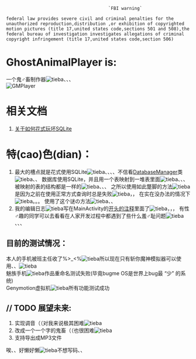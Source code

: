                                            `FBI warning`


`federal law provides severe civil and criminal penalties for the unauthorized reproduction,distribution ,or exhibition of copyrighted motion pictures (title 17,united states code,sections 501 and 508),the federal bureau of investigation investigates allegations of criminal copyright infringement (title 17,united states code,section 506)`


# GhostAnimalPlayer is:<br/>
一个鬼♂畜制作器![tieba](https://github.com/ice1000/Shootplain/blob/master/app/src/main/res/drawable/graph2.png)、、、<br/>
![GMPlayer](https://github.com/ice1000/GhostAnimalPlayer/blob/master/app/src/main/res/mipmap-xxhdpi/ic_launcher.png)<br/>

# 相关文档
1. [关于如何花式玩坏SQLite](https://github.com/ice1000/dialogs/blob/master/%E9%80%9A%E7%94%A8raw/%E8%A3%85%E9%80%BC%E8%AE%BA%E6%96%87/%E8%AE%BA%E6%96%87%E4%B8%80.pdf)

# 特(cao)色(dian)：

1. 最大的槽点就是花式使用SQLite![tieba](https://github.com/ice1000/Shootplain/blob/master/app/src/main/res/drawable/graph2.png)、、、、不信看[DatabaseManager](https://github.com/ice1000/GhostAnimalPlayer/blob/master/app/src/main/java/util/DatabaseManager.java)类![tieba](https://github.com/ice1000/Shootplain/blob/master/app/src/main/res/drawable/graph2.png)、、
数据库使用SQLite，并且用一个表映射到一堆表里面![tieba](https://github.com/ice1000/Shootplain/blob/master/app/src/main/res/drawable/graph2.png)、、、
被映射的表的结构都是一样的![tieba](https://github.com/ice1000/Shootplain/blob/master/app/src/main/res/drawable/graph2.png)、、、
之所以使用如此蹩脚的方法![tieba](https://github.com/ice1000/Shootplain/blob/master/app/src/main/res/drawable/graph2.png)是因为之前在使用正常方式查询时总是失败![tieba](https://github.com/ice1000/Shootplain/blob/master/app/src/main/res/drawable/graph2.png)，，
在实在没办法的情况下![tieba](https://github.com/ice1000/Shootplain/blob/master/app/src/main/res/drawable/graph2.png)。。。
使用了这个谜の方法![tieba](https://github.com/ice1000/Shootplain/blob/master/app/src/main/res/drawable/graph2.png)、、
1. 我的编辑日志![tieba](https://github.com/ice1000/Shootplain/blob/master/app/src/main/res/drawable/graph2.png)写在MainActivity的[开头的注释](https://github.com/ice1000/GhostAnimalPlayer/blob/master/app/src/main/java/player/comet/tesla/ghostanimalplayer/MainActivity.java)里面了![tieba](https://github.com/ice1000/Shootplain/blob/master/app/src/main/res/drawable/graph2.png)，，，
有性♂趣的同学可以去看看在人家开发过程中都遇到了些什么羞♂耻问题![tieba](https://github.com/ice1000/Shootplain/blob/master/app/src/main/res/drawable/graph2.png)、、、<br/>

目前的测试情况：
---------------

本人的手机被班主任收了%>_<%![tieba](https://github.com/ice1000/Shootplain/blob/master/app/src/main/res/drawable/graph2.png)所以现在只有斩你魔神模拟器可以使用、、![tieba](https://github.com/ice1000/Shootplain/blob/master/app/src/main/res/drawable/graph2.png)<br/>
魅族手机![tieba](https://github.com/ice1000/Shootplain/blob/master/app/src/main/res/drawable/graph2.png)作品重命名测试失败(毕竟bugme OS是世界上bug最 “少” 的系统)<br/>
Genymotion虚拟机![tieba](https://github.com/ice1000/Shootplain/blob/master/app/src/main/res/drawable/graph2.png)所有功能测试成功<br/>

// TODO 展望未来:
----------------

1. 实现调音（（对我来说极其困难![tieba](https://github.com/ice1000/Shootplain/blob/master/app/src/main/res/drawable/graph2.png)
1. 改成一个一个字的鬼畜（（也很困难![tieba](https://github.com/ice1000/Shootplain/blob/master/app/src/main/res/drawable/graph2.png)
1. 支持导出成MP3文件

唉、、好懒好懒![tieba](https://github.com/ice1000/Shootplain/blob/master/app/src/main/res/drawable/graph2.png)不想写码、、<br/>
